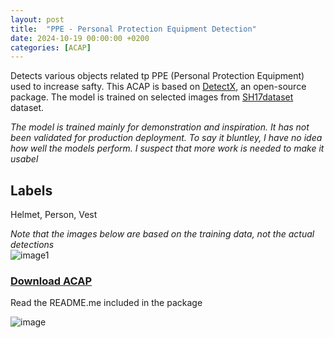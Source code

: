 ```yaml
---
layout: post
title:  "PPE - Personal Protection Equipment Detection"
date: 2024-10-19 00:00:00 +0200
categories: [ACAP]
---
```


Detects various objects related tp PPE (Personal Protection Equipment) used to increase safty.  This ACAP is based on [DetectX](https://github.com/pandosme/DetectX), an open-source package. The model is trained on selected images from [SH17dataset](https://github.com/ahmadmughees/sh17dataset) dataset.  

*The model is trained mainly for demonstration and inspiration.  It has not been validated for production deployment. To say it bluntley, I have no idea how well the models perform.  I suspect that more work is needed to make it usabel* 

## Labels
Helmet, Person, Vest

*Note that the images below are based on the training data, not the actual detections* <br> 
![image1](https://raw.githubusercontent.com/pandosme/DetectX/PPE/pictures/PPE.jpg)


### [Download ACAP](https://www.dropbox.com/scl/fi/4xepl6iq9bzifi5uuf68a/PPE.zip?rlkey=on4ckeqys327lfcdl58xoofwk&st=8w5b6ati&dl=1)

Read the README.me included in the package

![image](https://api.aintegration.team/image/ppe)
